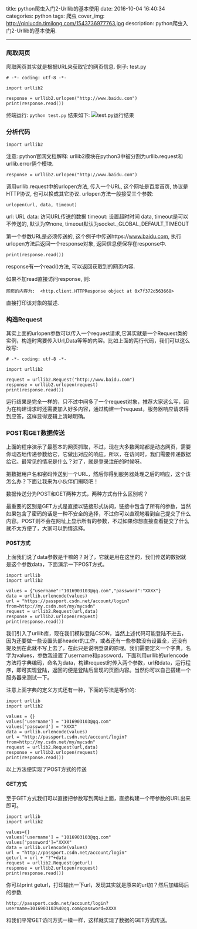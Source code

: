 title: python爬虫入门2-Urllib的基本使用
date: 2016-10-04 16:40:34
categories: python
tags: 爬虫
cover_img: http://qiniucdn.timilong.com/1543736977763.jpg
description: python爬虫入门2-Urllib的基本使用.

---

### 爬取网页
爬取网页其实就是根据URL来获取它的网页信息.
例子: test.py
```
# -*- coding: utf-8 -*-

import urllib2

response = urllib2.urlopen("http://www.baidu.com")
print(response.read())

```

<!--more-->

终端运行: <code>python test.py</code>
结果如下: 
![test.py运行结果](http://qiniucdn.timilong.com/%E6%B7%B1%E5%BA%A6%E6%88%AA%E5%9B%BE20161004165509.png)


### 分析代码
    
    import urllib2

注意: python官网文档解释: urllib2模块在python3中被分割为urllib.request和urllib.error俩个模块.

    response = urllib2.urlopen("http://www.baidu.com")

调用urllib.request中的urlopen方法, 传入一个URL, 这个网址是百度首页, 协议是HTTP协议, 也可以换成其它协议.
urlopen方法一般接受三个参数: 

    urlopen(url, data, timeout)

url: URL
data: 访问URL传送的数据
timeout: 设置超时时间
data, timeout是可以不传送的, 默认为空none, timeout默认为socket._GLOBAL_DEFAULT_TIMEOUT

第一个参数URL是必须传送的, 这个例子中传送https://www.baidu.com, 执行urlopen方法后返回一个response对象, 返回信息便保存在response中.

    print(response.read())

response有一个read()方法, 可以返回获取到的网页内容.

如果不加read直接访问response, 则:

    网页的内容为:  <http.client.HTTPResponse object at 0x7f372d563668>

直接打印该对象的描述.


### 构造Request

其实上面的urlopen参数可以传入一个request请求,它其实就是一个Request类的实例，构造时需要传入Url,Data等等的内容。比如上面的两行代码，我们可以这么改写:

```
# -*- coding: utf-8 -*-

import urllib2
 
request = urllib2.Request("http://www.baidu.com")
response = urllib2.urlopen(request)
print(response.read())

```
运行结果是完全一样的，只不过中间多了一个request对象，推荐大家这么写，因为在构建请求时还需要加入好多内容，通过构建一个request，服务器响应请求得到应答，这样显得逻辑上清晰明确。


### POST和GET数据传送

上面的程序演示了最基本的网页抓取，不过，现在大多数网站都是动态网页，需要你动态地传递参数给它，它做出对应的响应。所以，在访问时，我们需要传递数据给它。最常见的情况是什么？对了，就是登录注册的时候呀。

把数据用户名和密码传送到一个URL，然后你得到服务器处理之后的响应，这个该怎么办？下面让我来为小伙伴们揭晓吧！

数据传送分为POST和GET两种方式，两种方式有什么区别呢？

最重要的区别是GET方式是直接以链接形式访问，链接中包含了所有的参数，当然如果包含了密码的话是一种不安全的选择，不过你可以直观地看到自己提交了什么内容。POST则不会在网址上显示所有的参数，不过如果你想直接查看提交了什么就不太方便了，大家可以酌情选择。

#### POST方式
上面我们说了data参数是干嘛的？对了，它就是用在这里的，我们传送的数据就是这个参数data，下面演示一下POST方式。

```
import urllib
import urllib2

values = {"username":"1016903103@qq.com","password":"XXXX"}
data = urllib.urlencode(values) 
url = "https://passport.csdn.net/account/login?from=http://my.csdn.net/my/mycsdn"
request = urllib2.Request(url,data)
response = urllib2.urlopen(request)
print(response.read())
```

我们引入了urllib库，现在我们模拟登陆CSDN，当然上述代码可能登陆不进去，因为还要做一些设置头部header的工作，或者还有一些参数没有设置全，还没有提及到在此就不写上去了，在此只是说明登录的原理。我们需要定义一个字典，名字为values，参数我设置了username和password，下面利用urllib的urlencode方法将字典编码，命名为data，构建request时传入两个参数，url和data，运行程序，即可实现登陆，返回的便是登陆后呈现的页面内容。当然你可以自己搭建一个服务器来测试一下。

注意上面字典的定义方式还有一种，下面的写法是等价的:

```
import urllib
import urllib2

values = {}
values['username'] = "1016903103@qq.com"
values['password'] = "XXXX"
data = urllib.urlencode(values) 
url = "http://passport.csdn.net/account/login?from=http://my.csdn.net/my/mycsdn"
request = urllib2.Request(url,data)
response = urllib2.urlopen(request)
print(response.read())
```
以上方法便实现了POST方式的传送


#### GET方式
至于GET方式我们可以直接把参数写到网址上面，直接构建一个带参数的URL出来即可。

```
import urllib
import urllib2

values={}
values['username'] = "1016903103@qq.com"
values['password']="XXXX"
data = urllib.urlencode(values) 
url = "http://passport.csdn.net/account/login"
geturl = url + "?"+data
request = urllib2.Request(geturl)
response = urllib2.urlopen(request)
print(response.read())
```

你可以print geturl，打印输出一下url，发现其实就是原来的url加？然后加编码后的参数

    http://passport.csdn.net/account/login?username=1016903103%40qq.com&password=XXXX

和我们平常GET访问方式一模一样，这样就实现了数据的GET方式传送。
